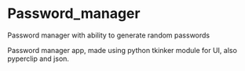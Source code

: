 # Password_manager
Password manager with ability to generate random passwords

Password manager app, made using python tkinker module for UI, also pyperclip and json.
